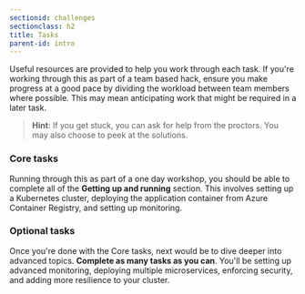 ```yaml
---
sectionid: challenges
sectionclass: h2
title: Tasks
parent-id: intro
---
```


Useful resources are provided to help you work through each task. If you're working through this as part of a team based hack, ensure you make progress at a good pace by dividing the workload between team members where possible. This may mean anticipating work that might be required in a later task.

> **Hint**: If you get stuck, you can ask for help from the proctors. You may also choose to peek at the solutions.

### Core tasks

Running through this as part of a one day workshop, you should be able to complete all of the **Getting up and running** section. This involves setting up a Kubernetes cluster, deploying the application container from Azure Container Registry, and setting up monitoring.

### Optional tasks

Once you're done with the Core tasks, next would be to dive deeper into advanced topics. **Complete as many tasks as you can**. You'll be setting up advanced monitoring, deploying multiple microservices, enforcing security, and adding more resilience to your cluster.
